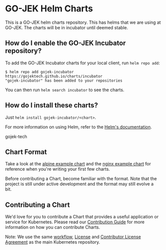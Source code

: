 # GO-JEK Helm Charts

This is a GO-JEK helm charts repository. This has helms that we are using at GO-JEK. The charts will be in incubator until deemed stable.

## How do I enable the GO-JEK Incubator repository?

To add the GO-JEK Incubator charts for your local client, run `helm repo add`:

```
$ helm repo add gojek-incubator https://gojektech.github.io/charts/incubator
"gojek-incubator" has been added to your repositories
```

You can then run `helm search incubator` to see the charts.

## How do I install these charts?

Just `helm install gojek-incubator/<chart>`. 

For more information on using Helm, refer to the [Helm's documentation](https://github.com/kubernetes/helm#docs).

gojek-tech
## Chart Format

Take a look at the [alpine example chart](https://github.com/kubernetes/helm/tree/master/docs/examples/alpine) and the [nginx example chart](https://github.com/kubernetes/helm/tree/master/docs/examples/nginx) for reference when you're writing your first few charts.

Before contributing a Chart, become familiar with the format. Note that the project is still under active development and the format may still evolve a bit.


## Contributing a Chart

We'd love for you to contribute a Chart that provides a useful application or service for Kubernetes. Please read our [Contribution Guide](CONTRIBUTING.md) for more information on how you can contribute Charts.

Note: We use the same [workflow](https://github.com/kubernetes/community/blob/master/contributors/devel/development.md#workflow),
[License](LICENSE) and [Contributor License Agreement](CONTRIBUTING.md) as the main Kubernetes repository.
